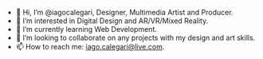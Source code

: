 - 👋 Hi, I’m @iagocalegari, Designer, Multimedia Artist and Producer.
- 👀 I’m interested in Digital Design and AR/VR/Mixed Reality.
- 🌱 I’m currently learning Web Development.
- 💞️ I’m looking to collaborate on any projects with my design and art skills.
- 📫 How to reach me: iago.calegari@live.com.
